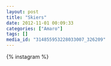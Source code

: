 ```yaml
---
layout: post
title: "Skiers"
date: 2012-11-01 00:09:33
categories: ["Amaro"]
tags: []
media_id: "314855953228033007_326209"
---
```


{% instagram %}
